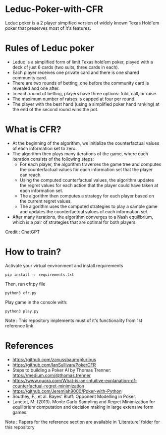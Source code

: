 # Leduc-Poker-with-CFR
Leduc poker is a 2 player simpified version of widely known Texas Hold'em poker that preserves most of it's features.

# Rules of Leduc poker

- Leduc is a simplified form of limit Texas hold’em poker, played with a deck of just 6 cards (two suits, three cards in each).
- Each player receives one private card and there is one shared community card.
- There are two rounds of betting, one before the community card is revealed and one after.
- In each round of betting, players have three options: fold, call, or raise.
- The maximum number of raises is capped at four per round.
- The player with the best hand (using a simplified poker hand ranking) at the end of the second round wins the pot.

# What is CFR?

- At the beginning of the algorithm, we initialize the counterfactual values of each information set to zero.
- The algorithm then plays many iterations of the game, where each iteration consists of the following steps:
  - For each player, the algorithm traverses the game tree and computes the counterfactual values for each information set that the player can reach.
  - Using the computed counterfactual values, the algorithm updates the regret values for each action that the player could have taken at each information set.
  - The algorithm then computes a strategy for each player based on the current regret values.
  - The algorithm uses the computed strategies to play a sample game and updates the counterfactual values of each information set.
- After many iterations, the algorithm converges to a Nash equilibrium, which is a pair of strategies that are optimal for both players

Credit : ChatGPT

# How to train?
Activate your virtual environment and install requirements

```{python}
pip install -r requirements.txt
```

Then, run cfr.py file
```{python}
python3 cfr.py
```

Play game in the console with:
```{python}
python3 play.py
```

Note : This repository implements must of it's functionality from 1st reference link

# References

- https://github.com/zanussbaum/pluribus
- https://github.com/IanSullivan/PokerCFR
- Steps to building a Poker AI by Thomas Trenner: https://medium.com/@thomas.trenner
- https://www.quora.com/What-is-an-intuitive-explanation-of-counterfactual-regret-minimization
- https://github.com/Jeremiah9000/Poker-with-Python
- Southey, F., et al. Bayes’ Bluff: Opponent Modelling in Poker.
- Lanctot, M. (2013). Monte Carlo Sampling and Regret Minimization for equilibrium computation and decision making in large extensive form games.

Note : Papers for the reference section are available in 'Literature' folder for this repository
